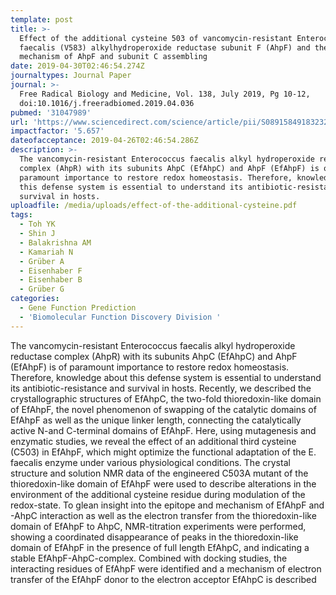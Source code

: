 ```yaml
---
template: post
title: >-
  Effect of the additional cysteine 503 of vancomycin-resistant Enterococcus
  faecalis (V583) alkylhydroperoxide reductase subunit F (AhpF) and the
  mechanism of AhpF and subunit C assembling
date: 2019-04-30T02:46:54.274Z
journaltypes: Journal Paper
journal: >-
  Free Radical Biology and Medicine, Vol. 138, July 2019, Pg 10-12,
  doi:10.1016/j.freeradbiomed.2019.04.036
pubmed: '31047989'
url: 'https://www.sciencedirect.com/science/article/pii/S0891584918323268?via%3Dihub'
impactfactor: '5.657'
dateofacceptance: 2019-04-26T02:46:54.286Z
description: >-
  The vancomycin-resistant Enterococcus faecalis alkyl hydroperoxide reductase
  complex (AhpR) with its subunits AhpC (EfAhpC) and AhpF (EfAhpF) is of
  paramount importance to restore redox homeostasis. Therefore, knowledge about
  this defense system is essential to understand its antibiotic-resistance and
  survival in hosts. 
uploadfile: /media/uploads/effect-of-the-additional-cysteine.pdf
tags:
  - Toh YK
  - Shin J
  - Balakrishna AM
  - Kamariah N
  - Grüber A
  - Eisenhaber F
  - Eisenhaber B
  - Grüber G
categories:
  - Gene Function Prediction
  - 'Biomolecular Function Discovery Division '
---
```

<!--StartFragment-->

The vancomycin-resistant Enterococcus faecalis alkyl hydroperoxide reductase complex (AhpR) with its subunits AhpC (EfAhpC) and AhpF (EfAhpF) is of paramount importance to restore redox homeostasis. Therefore, knowledge about this defense system is essential to understand its antibiotic-resistance and survival in hosts. Recently, we described the crystallographic structures of EfAhpC, the two-fold thioredoxin-like domain of EfAhpF, the novel phenomenon of swapping of the catalytic domains of EfAhpF as well as the unique linker length, connecting the catalytically active N-and C-terminal domains of EfAhpF. Here, using mutagenesis and enzymatic studies, we reveal the effect of an additional third cysteine (C503) in EfAhpF, which might optimize the functional adaptation of the E. faecalis enzyme under various physiological conditions. The crystal structure and solution NMR data of the engineered C503A mutant of the thioredoxin-like domain of EfAhpF were used to describe alterations in the environment of the additional cysteine residue during modulation of the redox-state. To glean insight into the epitope and mechanism of EfAhpF and -AhpC interaction as well as the electron transfer from the thioredoxin-like domain of EfAhpF to AhpC, NMR-titration experiments were performed, showing a coordinated disappearance of peaks in the thioredoxin-like domain of EfAhpF in the presence of full length EfAhpC, and indicating a stable EfAhpF-AhpC-complex. Combined with docking studies, the interacting residues of EfAhpF were identified and a mechanism of electron transfer of the EfAhpF donor to the electron acceptor EfAhpC is described

<!--EndFragment-->
